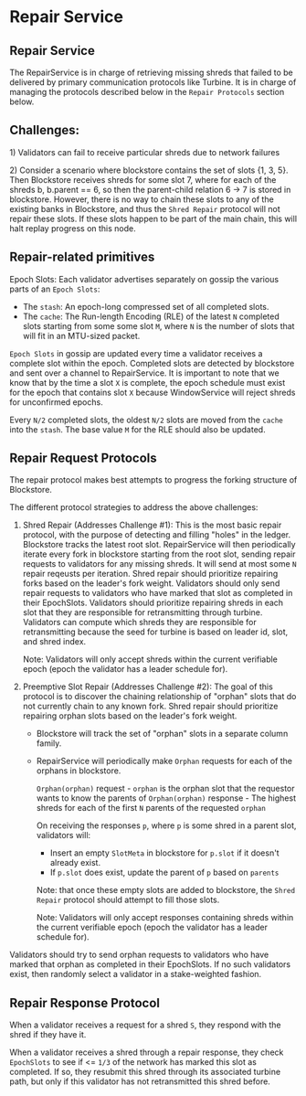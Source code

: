 # Repair Service

## Repair Service

The RepairService is in charge of retrieving missing shreds that failed to be
delivered by primary communication protocols like Turbine. It is in charge of
managing the protocols described below in the `Repair Protocols` section below.

## Challenges:

1\) Validators can fail to receive particular shreds due to network failures

2\) Consider a scenario where blockstore contains the set of slots {1, 3, 5}.
Then Blockstore receives shreds for some slot 7, where for each of the shreds
b, b.parent == 6, so then the parent-child relation 6 -&gt; 7 is stored in
blockstore. However, there is no way to chain these slots to any of the
existing banks in Blockstore, and thus the `Shred Repair` protocol will not
repair these slots. If these slots happen to be part of the main chain, this
will halt replay progress on this node.

## Repair-related primitives
Epoch Slots:
   Each validator advertises separately on gossip the various parts of an
   `Epoch Slots`:
   * The `stash`: An epoch-long compressed set of all completed slots.
   * The `cache`: The Run-length Encoding (RLE) of the latest `N` completed
     slots starting from some some slot `M`, where `N` is the number of slots
     that will fit in an MTU-sized packet.

   `Epoch Slots` in gossip are updated every time a validator receives a
   complete slot within the epoch. Completed slots are detected by blockstore
   and sent over a channel to RepairService. It is important to note that we
   know that by the time a slot `X` is complete, the epoch schedule must exist
   for the epoch that contains slot `X` because WindowService will reject
   shreds for unconfirmed epochs.

   Every `N/2` completed slots, the oldest `N/2` slots are moved from the
   `cache` into the `stash`. The base value `M` for the RLE should also
   be updated.
   
## Repair Request Protocols

The repair protocol makes best attempts to progress the forking structure of
Blockstore.

The different protocol strategies to address the above challenges:

1. Shred Repair \(Addresses Challenge \#1\): This is the most basic repair
protocol, with the purpose of detecting and filling "holes" in the ledger.
Blockstore tracks the latest root slot. RepairService will then periodically
iterate every fork in blockstore starting from the root slot, sending repair
requests to validators for any missing shreds. It will send at most some `N`
repair reqeusts per iteration. Shred repair should prioritize repairing
forks based on the leader's fork weight. Validators should only send repair
requests to validators who have marked that slot as completed in their
EpochSlots. Validators should prioritize repairing shreds in each slot
that they are responsible for retransmitting through turbine. Validators can
compute which shreds they are responsible for retransmitting because the
seed for turbine is based on leader id, slot, and shred index.

   Note: Validators will only accept shreds within the current verifiable
   epoch \(epoch the validator has a leader schedule for\).

2. Preemptive Slot Repair \(Addresses Challenge \#2\): The goal of this
protocol is to discover the chaining relationship of "orphan" slots that do not
currently chain to any known fork. Shred repair should prioritize repairing
orphan slots based on the leader's fork weight.
   * Blockstore will track the set of "orphan" slots in a separate column family.
   * RepairService will periodically make `Orphan` requests for each of
   the orphans in blockstore.

     `Orphan(orphan)` request - `orphan` is the orphan slot that the
     requestor wants to know the parents of `Orphan(orphan)` response -
     The highest shreds for each of the first `N` parents of the requested
     `orphan`

     On receiving the responses `p`, where `p` is some shred in a parent slot,
     validators will:

     * Insert an empty `SlotMeta` in blockstore for `p.slot` if it doesn't
     already exist.
     * If `p.slot` does exist, update the parent of `p` based on `parents`

     Note: that once these empty slots are added to blockstore, the
     `Shred Repair` protocol should attempt to fill those slots.

     Note: Validators will only accept responses containing shreds within the
     current verifiable epoch \(epoch the validator has a leader schedule
     for\).

Validators should try to send orphan requests to validators who have marked that
orphan as completed in their EpochSlots. If no such validators exist, then
randomly select a validator in a stake-weighted fashion.

## Repair Response Protocol

When a validator receives a request for a shred `S`, they respond with the
shred if they have it. 

When a validator receives a shred through a repair response, they check
`EpochSlots` to see if <= `1/3` of the network has marked this slot as
completed. If so, they resubmit this shred through its associated turbine
path, but only if this validator has not retransmitted this shred before.

